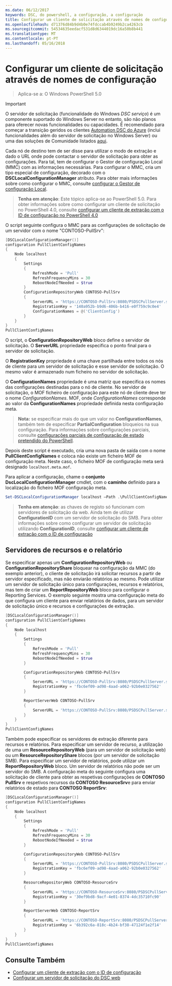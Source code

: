 ```yaml
---
ms.date: 06/12/2017
keywords: DSC, do powershell, a configuração, a configuração
title: Configurar um cliente de solicitação através de nomes de configuração
ms.openlocfilehash: d71376d84b9d4b0e74fdccab4b9249b2ca4263cb
ms.sourcegitcommit: 54534635eedacf531d8d6344019dc16a50b8b441
ms.translationtype: MT
ms.contentlocale: pt-PT
ms.lasthandoff: 05/16/2018
---
```

# <a name="setting-up-a-pull-client-using-configuration-names"></a>Configurar um cliente de solicitação através de nomes de configuração

> Aplica-se a: O Windows PowerShell 5.0

> [!IMPORTANT]
> O servidor de solicitação (funcionalidade do Windows *DSC serviço*) é um componente suportado do Windows Server no entanto, são não planos para oferecer novas funcionalidades ou capacidades. É recomendado para começar a transição geridos os clientes [Automation DSC do Azure](/azure/automation/automation-dsc-getting-started) (inclui funcionalidades além do servidor de solicitação no Windows Server) ou uma das soluções de Comunidade listados [aqui](pullserver.md#community-solutions-for-pull-service).

Cada nó de destino tem de ser disse para utilizar o modo de extração e dado o URL onde pode contactar o servidor de solicitação para obter as configurações.
Para tal, tem de configurar o Gestor de configuração Local (MMC) com as informações necessárias.
Para configurar o MMC, cria um tipo especial de configuração, decorado com o **DSCLocalConfigurationManager** atributo.
Para obter mais informações sobre como configurar o MMC, consulte [configurar o Gestor de configuração Local](metaConfig.md).

> **Tenha em atenção**: Este tópico aplica-se ao PowerShell 5.0.
Para obter informações sobre como configurar um cliente de solicitação no PowerShell 4.0, consulte [configurar um cliente de extração com o ID de configuração no PowerShell 4.0](pullClientConfigID4.md)

O script seguinte configura o MMC para as configurações de solicitação de um servidor com o nome "CONTOSO-PullSrv":

```powershell
[DSCLocalConfigurationManager()]
configuration PullClientConfigNames
{
    Node localhost
    {
        Settings
        {
            RefreshMode = 'Pull'
            RefreshFrequencyMins = 30
            RebootNodeIfNeeded = $true
        }
        ConfigurationRepositoryWeb CONTOSO-PullSrv
        {
            ServerURL = 'https://CONTOSO-PullSrv:8080/PSDSCPullServer.svc'
            RegistrationKey = '140a952b-b9d6-406b-b416-e0f759c9c0e4'
            ConfigurationNames = @('ClientConfig')
        }
    }
}
PullClientConfigNames
```

O script, o **ConfigurationRepositoryWeb** bloco define o servidor de solicitação.
O **ServerURL** propriedade especifica o ponto final para o servidor de solicitação.

O **RegistrationKey** propriedade é uma chave partilhada entre todos os nós de cliente para um servidor de solicitação e esse servidor de solicitação.
O mesmo valor é armazenado num ficheiro no servidor de solicitação.

O **ConfigurationNames** propriedade é uma matriz que especifica os nomes das configurações destinadas para o nó de cliente.
No servidor de solicitação, o MOF ficheiro de configuração para este nó de cliente deve ter o nome *ConfigurationNames*. MOF, onde *ConfigurationNames* corresponde ao valor da **ConfigurationNames**  propriedade definida nesta configuração meta.

>**Nota:** se especificar mais do que um valor no **ConfigurationNames**, também tem de especificar **PartialConfiguration** bloqueios na sua configuração.
Para informações sobre configurações parciais, consulte [configurações parciais de configuração de estado pretendido do PowerShell](partialConfigs.md).

Depois deste script é executado, cria uma nova pasta de saída com o nome **PullClientConfigNames** e coloca não existe um ficheiro MOF de configuração meta.
Neste caso, o ficheiro MOF de configuração meta será designado `localhost.meta.mof`.

Para aplicar a configuração, chame o **conjunto DscLocalConfigurationManager** cmdlet, com o **caminho** definido para a localização do ficheiro MOF configuração meta.

```powershell
Set-DSCLocalConfigurationManager localhost –Path .\PullClientConfigNames –Verbose.
```

> **Tenha em atenção**: as chaves de registo só funcionam com servidores de solicitação da web.
Ainda tem de utilizar **ConfigurationID** com um servidor de solicitação do SMB.
Para obter informações sobre como configurar um servidor de solicitação utilizando **ConfigurationID**, consulte [configurar um cliente de extração com o ID de configuração](PullClientConfigNames.md)

## <a name="resource-and-report-servers"></a>Servidores de recursos e o relatório

Se especificar apenas um **ConfigurationRepositoryWeb** ou **ConfigurationRepositoryShare** bloquear na configuração da MMC (do exemplo anterior), o cliente de solicitação irá solicitar recursos a partir de servidor especificado, mas não enviarão relatórios ao mesmo.
Pode utilizar um servidor de solicitação único para configurações, recursos e relatórios, mas tem de criar um **ReportRepositoryWeb** bloco para configurar o Reporting Services.
O exemplo seguinte mostra uma configuração meta do que configura um cliente para enviar relatórios de dados, para um servidor de solicitação único e recursos e configurações de extração.

```powershell
[DSCLocalConfigurationManager()]
configuration PullClientConfigNames
{
    Node localhost
    {
        Settings
        {
            RefreshMode = 'Pull'
            RefreshFrequencyMins = 30
            RebootNodeIfNeeded = $true
        }

        ConfigurationRepositoryWeb CONTOSO-PullSrv
        {
            ServerURL = 'https://CONTOSO-PullSrv:8080/PSDSCPullServer.svc'
            RegistrationKey = 'fbc6ef09-ad98-4aad-a062-92b0e0327562'
        }

        ReportServerWeb CONTOSO-PullSrv
        {
            ServerURL = 'https://CONTOSO-PullSrv:8080/PSDSCPullServer.svc'
        }
    }
}
PullClientConfigNames
```

Também pode especificar os servidores de extração diferente para recursos e relatórios.
Para especificar um servidor de recurso, a utilização de uma um **ResourceRepositoryWeb** (para um servidor de solicitação web) ou um **ResourceRepositoryShare** blocos (por um servidor de solicitação SMB).
Para especificar um servidor de relatórios, pode utilizar um **ReportRepositoryWeb** bloco.
Um servidor de relatórios não pode ser um servidor do SMB.
A configuração meta do seguinte configura uma solicitação de cliente para obter as respetivas configurações de **CONTOSO PullSrv** e respetivos recursos da **CONTOSO ResourceSrv**e para enviar relatórios de estado para  **CONTOSO ReportSrv**:

```powershell
[DSCLocalConfigurationManager()]
configuration PullClientConfigNames
{
    Node localhost
    {
        Settings
        {
            RefreshMode = 'Pull'
            RefreshFrequencyMins = 30
            RebootNodeIfNeeded = $true
        }

        ConfigurationRepositoryWeb CONTOSO-PullSrv
        {
            ServerURL = 'https://CONTOSO-PullSrv:8080/PSDSCPullServer.svc'
            RegistrationKey = 'fbc6ef09-ad98-4aad-a062-92b0e0327562'
        }

        ResourceRepositoryWeb CONTOSO-ResourceSrv
        {
            ServerURL = 'https://CONTOSO-ResourceSrv:8080/PSDSCPullServer.svc'
            RegistrationKey = '30ef9bd8-9acf-4e01-8374-4dc35710fc90'
        }

        ReportServerWeb CONTOSO-ReportSrv
        {
            ServerURL = 'https://CONTOSO-ReportSrv:8080/PSDSCPullServer.svc'
            RegistrationKey = '6b392c6a-818c-4b24-bf38-47124f1e2f14'
        }
    }
}
PullClientConfigNames
```

## <a name="see-also"></a>Consulte Também

* [Configurar um cliente de extração com o ID de configuração](PullClientConfigNames.md)
* [Configurar um servidor de solicitação do DSC web](pullServer.md)